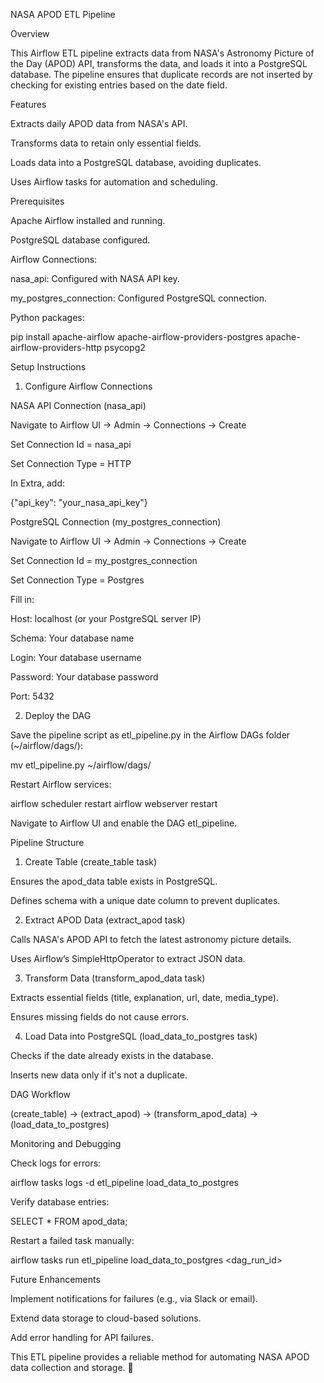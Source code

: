 NASA APOD ETL Pipeline

Overview

This Airflow ETL pipeline extracts data from NASA's Astronomy Picture of the Day (APOD) API, transforms the data, and loads it into a PostgreSQL database. The pipeline ensures that duplicate records are not inserted by checking for existing entries based on the date field.

Features

Extracts daily APOD data from NASA's API.

Transforms data to retain only essential fields.

Loads data into a PostgreSQL database, avoiding duplicates.

Uses Airflow tasks for automation and scheduling.

Prerequisites

Apache Airflow installed and running.

PostgreSQL database configured.

Airflow Connections:

nasa_api: Configured with NASA API key.

my_postgres_connection: Configured PostgreSQL connection.

Python packages:

pip install apache-airflow apache-airflow-providers-postgres apache-airflow-providers-http psycopg2

Setup Instructions

1. Configure Airflow Connections

NASA API Connection (nasa_api)

Navigate to Airflow UI → Admin → Connections → Create

Set Connection Id = nasa_api

Set Connection Type = HTTP

In Extra, add:

{"api_key": "your_nasa_api_key"}

PostgreSQL Connection (my_postgres_connection)

Navigate to Airflow UI → Admin → Connections → Create

Set Connection Id = my_postgres_connection

Set Connection Type = Postgres

Fill in:

Host: localhost (or your PostgreSQL server IP)

Schema: Your database name

Login: Your database username

Password: Your database password

Port: 5432

2. Deploy the DAG

Save the pipeline script as etl_pipeline.py in the Airflow DAGs folder (~/airflow/dags/):

mv etl_pipeline.py ~/airflow/dags/

Restart Airflow services:

airflow scheduler restart
airflow webserver restart

Navigate to Airflow UI and enable the DAG etl_pipeline.

Pipeline Structure

1. Create Table (create_table task)

Ensures the apod_data table exists in PostgreSQL.

Defines schema with a unique date column to prevent duplicates.

2. Extract APOD Data (extract_apod task)

Calls NASA's APOD API to fetch the latest astronomy picture details.

Uses Airflow’s SimpleHttpOperator to extract JSON data.

3. Transform Data (transform_apod_data task)

Extracts essential fields (title, explanation, url, date, media_type).

Ensures missing fields do not cause errors.

4. Load Data into PostgreSQL (load_data_to_postgres task)

Checks if the date already exists in the database.

Inserts new data only if it's not a duplicate.

DAG Workflow

(create_table) → (extract_apod) → (transform_apod_data) → (load_data_to_postgres)

Monitoring and Debugging

Check logs for errors:

airflow tasks logs -d etl_pipeline load_data_to_postgres

Verify database entries:

SELECT * FROM apod_data;

Restart a failed task manually:

airflow tasks run etl_pipeline load_data_to_postgres <dag_run_id>

Future Enhancements

Implement notifications for failures (e.g., via Slack or email).

Extend data storage to cloud-based solutions.

Add error handling for API failures.

This ETL pipeline provides a reliable method for automating NASA APOD data collection and storage. 🚀

